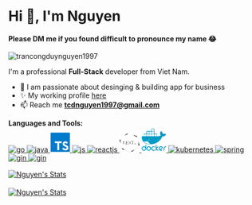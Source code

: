 <h1>Hi 👋, I'm Nguyen</h1><h4>Please DM me if you found difficult to pronounce my name 😂</h4>
<p align="left"> <img src="https://komarev.com/ghpvc/?username=trancongduynguyen1997&label=Profile%20views&color=0e75b6&style=flat" alt="trancongduynguyen1997" /> </p>

I'm a professional **Full-Stack** developer from Viet Nam.

- 🔭 I am passionate about desinging & building app for business
- ✨ My working profile [here](https://www.linkedin.com/in/tcdnguyen/)
- 📫 Reach me **tcdnguyen1997@gmail.com**

**Languages and Tools:**  
<a href="https://golang.org/" target="_blank"> <img src="https://golang.org/lib/godoc/images/go-logo-blue.svg" alt="go" width="40" height="40"/> </a>
<a href="https://www.oracle.com/java/" target="_blank"> <img src="https://www.vectorlogo.zone/logos/java/java-ar21.svg" alt="java" width="80" height="40"/> </a></a>
<a href="https://www.typescriptlang.org/" target="_blank"> <img src="https://raw.githubusercontent.com/Rohan-Shakya/Rohan-Shakya/master/images/ts.png" alt="js" width="40" height="40"/> </a></a>
<a href="https://nodejs.org/en/" target="_blank"> <img src="https://nodejs.org/static/images/logo.svg" alt="js" width="40" height="40"/> </a></a>
<a href="https://reactjs.org/" target="_blank"> <img src="https://upload.wikimedia.org/wikipedia/commons/a/a7/React-icon.svg" alt="reactjs" width="40" height="40"/> </a></a>
<a href="https://nextjs.org/" target="_blank"> <img src="https://raw.githubusercontent.com/Rohan-Shakya/Rohan-Shakya/master/images/next_logo.png" alt="reactjs" width="40" height="40"/> </a></a>
<a href="https://www.docker.com/" target="_blank"> <img src="https://github.com/devicons/devicon/blob/master/icons/docker/docker-plain-wordmark.svg" alt="docker" width="50" height="50"/> </a></a>
<a href="https://kubernetes.io" target="_blank"> <img src="https://www.vectorlogo.zone/logos/kubernetes/kubernetes-icon.svg" alt="kubernetes" width="40" height="40"/> </a></a>
<a href="https://spring.io/" target="_blank"> <img src="https://www.vectorlogo.zone/logos/springio/springio-icon.svg" alt="spring" width="40" height="40"/> </a></a>
<a href="https://gin-gonic.com/" target="_blank"> <img src="https://avatars.githubusercontent.com/u/7894478?s=200&v=4" alt="gin" width="40" height="40"/> </a></a>
<a href="https://www.mongodb.com/" target="_blank"> <img src="https://www.svgrepo.com/show/303232/mongodb-logo.svg" alt="gin" width="40" height="40"/> </a></a>

<a href="https://ra1nbow.xyz">
  <img align="center" src="https://github-readme-stats.vercel.app/api/top-langs/?username=trancongduynguyen1997&layout=compact&bg_color=0,232526,414345&icon_color=ffffff&title_color=ffffff&text_color=ffffff&line_height=30&v=5" alt="Nguyen's Stats" />
</a>
<br></br>
<a href="https://ra1nbow.xyz">
  <img align="center" src="https://github-readme-stats.anuraghazra1.vercel.app/api?username=trancongduynguyen1997&custom_title=My Github Stats&show_icons=true&bg_color=0,232526,414345&icon_color=82FF99&title_color=ffffff&text_color=ffffff&line_height=20.5&v=5&count_private=true" alt="Nguyen's Stats" />
</a>
